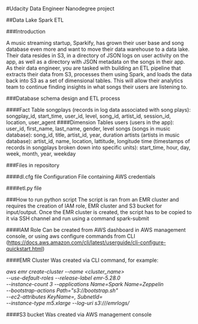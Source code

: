 #Udacity Data Engineer Nanodegree project

##Data Lake Spark ETL

###Introduction

A music streaming startup, Sparkify, has grown their user base and song database even more and want to move their data warehouse to a data lake. Their data resides in S3, in a directory of JSON logs on user activity on the app, as well as a directory with JSON metadata on the songs in their app.
As their data engineer, you are tasked with building an ETL pipeline that extracts their data from S3, processes them using Spark, and loads the data back into S3 as a set of dimensional tables. This will allow their analytics team to continue finding insights in what songs their users are listening to.

###Database schema design and ETL process

####Fact Table
songplays (records in log data associated with song plays): songplay_id, start_time, user_id, level, song_id, artist_id, session_id, location, user_agent
####Dimension Tables
users (users in the app): user_id, first_name, last_name, gender, level
songs (songs in music database): song_id, title, artist_id, year, duration
artists (artists in music database): artist_id, name, location, lattitude, longitude
time (timestamps of records in songplays broken down into specific units): start_time, hour, day, week, month, year, weekday

###Files in repository

####dl.cfg file
Configuration File containing AWS credentials

####etl.py file


###How to run python script
The script is ran from an EMR cluster and requires the creation of IAM role, EMR cluster and S3 bucket for input/output. Once the EMR cluster is created, the script has to be copied to it via SSH channel and run using a command spark-submit

####IAM Role
Can be created from AWS dashboard in  AWS management console, or using aws configure commands from CLI (https://docs.aws.amazon.com/cli/latest/userguide/cli-configure-quickstart.html)

####EMR Cluster
Was created via CLI command, for example: 

*aws emr create-cluster --name <cluster_name> \
 --use-default-roles --release-label emr-5.28.0  \
--instance-count 3 --applications Name=Spark Name=Zeppelin  \
--bootstrap-actions Path="s3://bootstrap.sh" \
--ec2-attributes KeyName=<Key-pair-file-name>, SubnetId=<subnet-Id> \
--instance-type m5.xlarge --log-uri s3:///emrlogs/*

####S3 bucket
Was created via  AWS management console